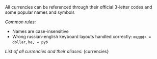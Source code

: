 All currencies can be referenced through their official 3-letter codes and some popular names and symbols 

*Common rules:*
- Names are case-insensitive
- Wrong russian-english keyboard layouts handled correctly: `вщддфк = dollar`, `he, = руб`

*List of all currencies and their aliases:*
{currencies}
